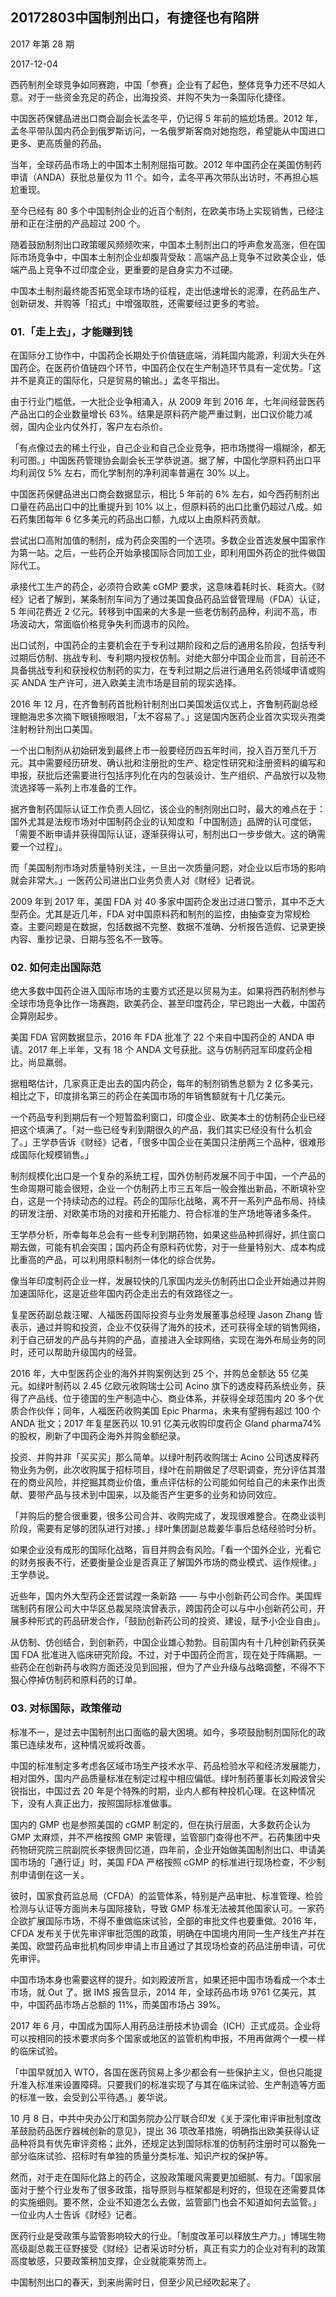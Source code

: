## 20172803中国制剂出口，有捷径也有陷阱

2017 年第 28 期

2017-12-04

西药制剂全球竞争如同赛跑，中国「参赛」企业有了起色，整体竞争力还不尽如人意。对于一些资金充足的药企，出海投资、并购不失为一条国际化捷径。

中国医药保健品进出口商会副会长孟冬平，仍记得 5 年前的尴尬场景。2012 年，孟冬平带队国内药企到俄罗斯访问，一名俄罗斯客商对她抱怨，希望能从中国进口更多、更高质量的药品。

当年，全球药品市场上的中国本土制剂屈指可数。2012 年中国药企在美国仿制药申请（ANDA）获批总量仅为 11 个。如今，孟冬平再次带队出访时，不再担心尴尬重现。

至今已经有 80 多个中国制剂企业的近百个制剂，在欧美市场上实现销售，已经注册和正在注册的产品超过 200 个。

随着鼓励制剂出口政策暖风频频吹来，中国本土制剂出口的呼声愈发高涨，但在国际市场竞争中，中国本土制剂企业却腹背受敌：高端产品上竞争不过欧美企业，低端产品上竞争不过印度企业，更重要的是自身实力不过硬。

中国本土制剂最终能否拓宽全球市场的征程，走出低速增长的泥潭，在药品生产、创新研发、并购等「招式」中增强取胜，还需要经过更多的考验。

### 01.「走上去」，才能赚到钱

在国际分工协作中，中国药企长期处于价值链底端，消耗国内能源，利润大头在外国药企。在医药价值链四个环节，中国药企仅在生产制造环节具有一定优势。「这并不是真正的国际化，只是贸易的输出。」孟冬平指出。

由于行业门槛低，一大批企业争相涌入，从 2009 年到 2016 年，七年间经营医药产品出口的企业数量增长 63%。结果是原料药产能严重过剩，出口议价能力减弱，国内企业内仗外打，客户左右杀价。

「有点像过去的稀土行业，自己企业和自己企业竞争，把市场搅得一塌糊涂，都无利可图。」中国医药管理协会副会长王学恭说道。据了解，中国化学原料药出口平均利润仅 5% 左右，而化学制剂的净利润率普遍在 30% 以上。

中国医药保健品进出口商会数据显示，相比 5 年前的 6% 左右，如今西药制剂出口量在药品出口中的比重提升到 10% 以上，但原料药的出口比重仍超过八成。如石药集团每年 6 亿多美元的药品出口额，九成以上由原料药贡献。

尝试出口高附加值的制剂，成为药企突围的一个选项。多数企业首选发展中国家作为第一站。之后，一些药企开始承接国际合同加工业，即利用国外药企的批件做国际代工。

承接代工生产的药企，必须符合欧美 cGMP 要求，这意味着耗时长、耗资大。《财经》记者了解到，某条制剂车间为了通过美国食品药品监督管理局（FDA）认证，5 年间花费近 2 亿元。转移到中国来的大多是一些老仿制药品种，利润不高，市场波动大，常面临价格竞争失利而退市的风险。

出口试剂，中国药企的主要机会在于专利过期阶段和之后的通用名阶段，包括专利过期后仿制、挑战专利、专利期内授权仿制。对绝大部分中国企业而言，目前还不具备挑战专利和获授权仿制药的实力，在专利过期之后进行通用名药领域申请或购买 ANDA 生产许可，进入欧美主流市场是目前的现实选择。

2016 年 12 月，在齐鲁制药首批粉针制剂出口美国发运仪式上，齐鲁制药副总经理鲍海忠多次摘下眼镜擦眼泪，「太不容易了。」这是国内医药企业首次实现头孢类注射粉针剂出口美国。

一个出口制剂从初始研发到最终上市一般要经历四五年时间，投入百万至几千万元。其中需要经历研发、确认批和注册批的生产、稳定性研究和注册资料的编写和申报，获批后还需要进行包括序列化在内的包装设计、生产组织、产品放行以及物流选择等一系列上市准备的工作。

据齐鲁制药国际认证工作负责人回忆，该企业的制剂刚出口时，最大的难点在于：国外尤其是法规市场对中国制药企业的认知度和「中国制造」品牌的认可度低，「需要不断申请并获得国际认证，逐渐获得认可，制剂出口一步步做大。这的确需要一个过程」。

而「美国制剂市场对质量特别关注，一旦出一次质量问题，对企业以后市场的影响就会非常大。」一医药公司进出口业务负责人对《财经》记者说。

2009 年到 2017 年，美国 FDA 对 40 多家中国药企发出过进口警示，其中不乏大型药企。尤其是近几年，FDA 对中国原料药和制剂的监控，由抽查变为常规检查。主要问题是在数据，包括数据不完整、数据不准确、分析报告造假、记录更换内容、重抄记录、日期与签名不一致等。

### 02. 如何走出国际范

绝大多数中国药企进入国际市场的主要方式还是以贸易为主。如果将西药制剂参与全球市场竞争比作一场赛跑，欧美药企、甚至印度药企，早已跑出一大截，中国药企算刚起步。

美国 FDA 官网数据显示，2016 年 FDA 批准了 22 个来自中国药企的 ANDA 申请。2017 年上半年，又有 18 个 ANDA 文号获批。这与仿制药冠军印度药企相比，尚显羸弱。

据粗略估计，几家真正走出去的国内药企，每年的制剂销售总额为 2 亿多美元，相比之下，印度排名第三的药企在美国市场的年销售额就有十几亿美元。

一个药品专利到期后有一个短暂盈利窗口，印度企业、欧美本土的仿制药企业已经把这个填满了。「对一些已经专利到期很久的产品，我们其实已经没有什么机会了。」王学恭告诉《财经》记者，「很多中国企业在美国只注册两三个品种，很难形成国际化规模销售。」

制剂规模化出口是一个复杂的系统工程，国外仿制药发展不同于中国，一个产品的生命周期可能会很短，企业一个仿制药上市三五年后一般会推出新品，不断填补空白，这是一个持续动态的过程。药企的国际化战略，离不开一系列产品布局、持续的研发注册、对欧美市场的对接和开拓能力、符合标准的生产场地等诸多条件。

王学恭分析，所幸每年总会有一些专利到期药物，如果这些品种抓得好，抓住窗口期去做，可能有机会突围；国内药企有原料药优势，对于一些量特别大、成本构成比重高的产品，可以利用原料制剂一体化的综合优势。

像当年印度制药企业一样，发展较快的几家国内龙头仿制药出口企业开始通过并购加速国际化，这是近些年国内药企走出去的有效路径之一。

复星医药副总裁汪曜、人福医药国际投资与业务发展董事总经理 Jason Zhang 皆表示，通过并购和投资，企业不仅获得了海外的技术，还可获得全球的销售网络，利于自己研发的产品与并购的产品，直接进入全球网络，实现在海外布局业务的同时，还可以帮助升级国内的经营。

2016 年，大中型医药企业的海外并购案例达到 25 个，并购总金额达 55 亿美元。如绿叶制药以 2.45 亿欧元收购瑞士公司 Acino 旗下的透皮释药系统业务，获得了产品线、位于德国的生产制造中心、商业体系，并获得全球范围内 20 多个优质合作伙伴；同年，人福医药收购美国 Epic Pharma，未来有望拥有超过 100 个 ANDA 批文；2017 年复星医药以 10.91 亿美元收购印度药企 Gland pharma74% 的股权，刷新了中国药企海外并购金额纪录。

投资、并购并非「买买买」那么简单。以绿叶制药收购瑞士 Acino 公司透皮释药物业务为例，此次收购属于招标项目，绿叶在前期做足了尽职调查，充分评估其潜在的商业风险，并挖掘其商业价值，重点评估标的公司能如何给自己的未来作出贡献、要带产品与技术到中国来，以及能否产生更多的业务和协同效应。

「并购后的整合很重要，很多公司合并、收购完成了，发现很难整合。在商业谈判阶段，需要有足够的团队进行对接。」绿叶集团副总裁姜华事后总结经验时分析。

如果企业没有成形的国际化战略，盲目并购会有风险。「看一个国外企业，光看它的财务报表不行，还要衡量企业是否真正了解国外市场的商业模式、运作规律。」王学恭说。

近些年，国内外大型药企还尝试蹚一条新路 —— 与中小创新药公司合作。美国辉瑞制药有限公司大中华区总裁吴晓滨曾表示，跨国药企可以与中小创新药公司，开展多种形式的药品研发合作，「鼓励创新药公司的投资、建设，赋予小企业自由」。

从仿制、仿创结合，到创新药，中国企业雄心勃勃。目前国内有十几种创新药获美国 FDA 批准进入临床研究阶段。不过，对于中国药企而言，现在处于阵痛期。一些药企在创新药与收购方面还没见到回报，但为了产业升级与战略调整，不得不下狠心停掉仿制药和原料药的订单。

### 03. 对标国际，政策催动

标准不一，是过去中国制剂出口面临的最大困境。如今，多项鼓励制剂国际化的政策已连续发布，这种情况或将改善。

中国的标准制定多考虑各区域市场生产技术水平、药品检验水平和经济发展能力，相对国外，国内产品质量标准在制定过程中相应偏低。绿叶制药董事长刘殿波曾尖锐指出，中国过去 20 年是个特殊的时期，业内人都有种投机心理。在这种情况下，没有人真正出力，按照国际标准做事。

国内的 GMP 也是参照美国的 cGMP 制定的，但在执行层面，大多数药企认为 GMP 太麻烦，并不严格按照 GMP 来管理，监管部门查得也不严。石药集团中央药物研究院三院副院长李银贵回忆道，四年前，企业开始做美国制剂出口、申请美国市场的「通行证」时，美国 FDA 严格按照 cGMP 的标准进行现场检查，不少制剂申请倒在这一关。

彼时，国家食药监总局（CFDA）的监管体系，特别是产品审批、标准管理、检验检测与认证等方面尚未与国际接轨，导致 GMP 标准无法被其他国家认可。一家药企欲扩展国际市场，不得不重做临床试验，全部的审批文件也要重做。2016 年，CFDA 发布关于优先审评审批范围的政策，明确在中国境内用同一生产线生产并在美国、欧盟药品审批机构同步申请上市且通过了其现场检查的药品注册申请，可优先审评。

中国市场本身也需要这样的提升。如刘殿波所言，如果还把中国市场看成一个本土市场，就 Out 了。据 IMS 报告显示，2014 年，全球药品市场 9761 亿美元，其中，中国药品市场占总额的 11%，而美国市场占 39%。

2017 年 6 月，中国成为国际人用药品注册技术协调会（ICH）正式成员。企业将可以按相同的技术要求向多个国家或地区的监管机构申报，不用再做两个一模一样的临床试验。

「中国早就加入 WTO，各国在医药贸易上多少都会有一些保护主义，但也只能提升准入标准来设置障碍。只要我们的标准实现了与其在临床试验、生产制造等方面的标准一致，会受到公平待遇。」姜华说。

10 月 8 日，中共中央办公厅和国务院办公厅联合印发《关于深化审评审批制度改革鼓励药品医疗器械创新的意见》，提出 36 项改革措施，明确指出欧美获得认证品种将具有优先审评资格；此外，还规定达到国际标准的仿制药注册时可以豁免一部分临床试验、招标时有单独的质量分类标准、知识产权的保护等。

然而，对于走在国际化路上的药企，这股政策暖风需要更加细腻、有力。「国家层面对于整个行业发布了很多政策，指导原则与框架都是利好的，但现在还需要具体的实施细则。要不然，企业不知道怎么去做，监管部门也会不知道如何去监管。」一位业内人士告诉《财经》记者。

医药行业是受政策与监管影响较大的行业。「制度改革可以释放生产力。」博瑞生物高级副总裁王征野接受《财经》记者采访时分析，真正有实力的企业对有利的政策高度敏感，只要政策稍加支撑，企业就能乘势而上。

中国制剂出口的春天，到来尚需时日，但至少风已经吹起来了。